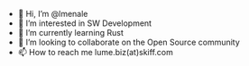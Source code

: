 - 👋 Hi, I’m @lmenale
- 👀 I’m interested in SW Development
- 🌱 I’m currently learning Rust
- 💞️ I’m looking to collaborate on the Open Source community
- 📫 How to reach me lume.biz(at)skiff.com

<!---
lmenale/lmenale is a ✨ special ✨ repository because its `README.md` (this file) appears on your GitHub profile.
You can click the Preview link to take a look at your changes.
--->
